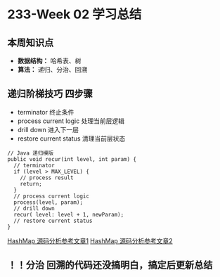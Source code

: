 # 233-Week 02 学习总结

## 本周知识点
- **数据结构：** 哈希表、树
- **算法：** 递归、分治、回溯

## 递归阶梯技巧 四步骤
- terminator 终止条件
- process current logic 处理当前层逻辑
- drill down 进入下一层
- restore current status 清理当前层状态
```
// Java 递归模版
public void recur(int level, int param) { 
  // terminator 
  if (level > MAX_LEVEL) { 
    // process result 
    return; 
  } 
  // process current logic 
  process(level, param); 
  // drill down 
  recur( level: level + 1, newParam); 
  // restore current status 
}
```
[HashMap 源码分析参考文章1](https://blog.csdn.net/zxt0601/article/details/77413921)
[HashMap 源码分析参考文章2](https://juejin.im/post/5a7719456fb9a0633e51ae14)
## ！！分治 回溯的代码还没搞明白，搞定后更新总结
